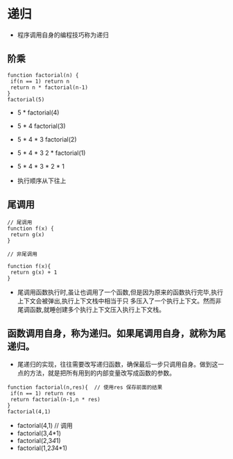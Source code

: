 # 递归
* 程序调用自身的编程技巧称为递归
## 阶乘
```
function factorial(n) {
 if(n == 1) return n
 return n * factorial(n-1)
}
factorial(5)
```
* 5 * factorial(4)
* 5 * 4 factorial(3)
* 5 * 4 * 3 factorial(2)
* 5 * 4 * 3 2 * factorial(1)
* 5 * 4 * 3 * 2 * 1

* 执行顺序从下往上
## 尾调用
```
// 尾调用
function f(x) {
 return g(x)
}

// 非尾调用

function f(x){
 return g(x) + 1
}
```
* 尾调用函数执行时,虽让也调用了一个函数,但是因为原来的函数执行完毕,执行上下文会被弹出,执行上下文栈中相当于只
多压入了一个执行上下文。然而非尾调函数,就睡创建多个执行上下文压入执行上下文栈。

## 函数调用自身，称为递归。如果尾调用自身，就称为尾递归。
* 尾递归的实现，往往需要改写递归函数，确保最后一步只调用自身。做到这一点的方法，就是把所有用到的内部变量改写成函数的参数。
```
function factorial(n,res){  // 使用res 保存前面的结果
 if(n == 1) return res
 return factorial(n-1,n * res)
}
factorial(4,1)
```
* factorial(4,1)  // 调用
* factorial(3,4*1)
* factorial(2,3*4*1)
* factorial(1,2*3*4*1)